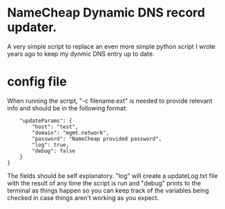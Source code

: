 # NameCheap Dynamic DNS record updater.  
  
A very simple script to replace an even more simple python script I wrote years ago to keep my dynmic DNS entry up to date.  
  
# config file  
When running the script, "-c filename.ext" is needed to provide relevant info and should be in the following format:  

```{  
    "updateParams": {  
        "host": "test",  
        "domain": "mgmt.network",  
        "password": "NameCheap provided password",  
        "log": true,  
        "debug": false  
    }  
}  
```
The fields should be self explanatory. "log" will create a updateLog.txt file with the result of any time the script is run and "debug" prints to the terminal as things happen so you can keep track of the variables being checked in case things aren't working as you expect.  